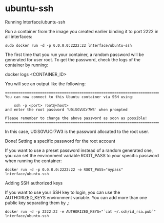 # ubuntu-ssh
Running lnterface/ubuntu-ssh

Run a container from the image you created earlier binding it to port 2222 in all interfaces:

    sudo docker run -d -p 0.0.0.0:2222:22 lnterface/ubuntu-ssh

The first time that you run your container, a random password will be generated for user root. To get the password, check the logs of the container by running:

docker logs <CONTAINER_ID>

You will see an output like the following:

    ========================================================================
    You can now connect to this Ubuntu container via SSH using:
    
        ssh -p <port> root@<host>
    and enter the root password 'U0iSGVUCr7W3' when prompted

    Please remember to change the above password as soon as possible!
    ========================================================================

In this case, U0iSGVUCr7W3 is the password allocated to the root user.

Done!
Setting a specific password for the root account

If you want to use a preset password instead of a random generated one, you can set the environment variable ROOT_PASS to your specific password when running the container:

    docker run -d -p 0.0.0.0:2222:22 -e ROOT_PASS="mypass" lnterface/ubuntu-ssh


Adding SSH authorized keys

If you want to use your SSH key to login, you can use the AUTHORIZED_KEYS environment variable. You can add more than one public key separating them by ,:

    docker run -d -p 2222:22 -e AUTHORIZED_KEYS="`cat ~/.ssh/id_rsa.pub`" lnterface/ubuntu-ssh


